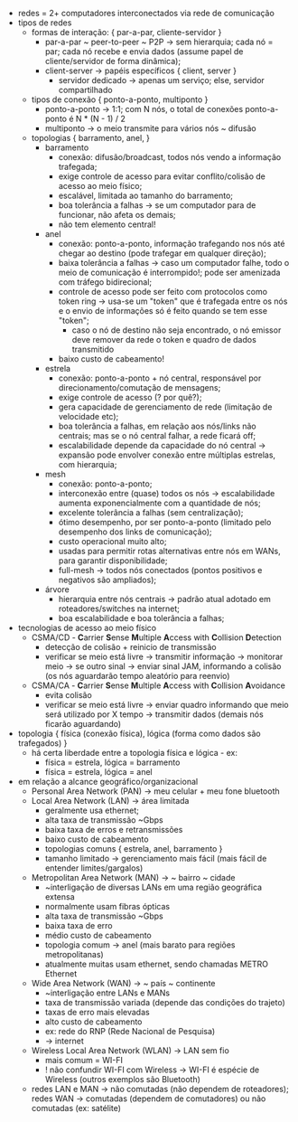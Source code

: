 * redes = 2+ computadores interconectados via rede de comunicação
* tipos de redes
	* formas de interação: { par-a-par, cliente-servidor }
		* par-a-par ~ peer-to-peer ~ P2P -> sem hierarquia; cada nó = par; cada nó recebe e envia dados (assume papel de cliente/servidor de forma dinâmica);
		* client-server -> papéis específicos { client, server }
			* servidor dedicado -> apenas um serviço; else, servidor compartilhado
	* tipos de conexão { ponto-a-ponto, multiponto }
		* ponto-a-ponto -> 1:1; com N nós, o total de conexões ponto-a-ponto é N \* (N - 1) / 2
		* multiponto -> o meio transmite para vários nós ~ difusão
	* topologias { barramento, anel, }
		* barramento
			* conexão: difusão/broadcast, todos nós vendo a informação trafegada; 
			* exige controle de acesso para evitar conflito/colisão de acesso ao meio físico; 
			* escalável, limitada ao tamanho do barramento;
			* boa tolerância a falhas -> se um computador para de funcionar, não afeta os demais;
			* não tem elemento central!
		* anel 
			* conexão: ponto-a-ponto, informação trafegando nos nós até chegar ao destino (pode trafegar em qualquer direção);
			* baixa tolerância a falhas -> caso um computador falhe, todo o meio de comunicação é interrompido!; pode ser amenizada com tráfego bidirecional;
			* controle de acesso pode ser feito com protocolos como token ring -> usa-se um "token" que é trafegada entre os nós e o envio de informações só é feito quando se tem esse "token";
				* caso o nó de destino não seja encontrado, o nó emissor deve remover da rede o token e quadro de dados transmitido
			* baixo custo de cabeamento!
		* estrela
			* conexão: ponto-a-ponto + nó central, responsável por direcionamento/comutação de mensagens;
			* exige controle de acesso (? por quê?);
			* gera capacidade de gerenciamento de rede (limitação de velocidade etc);
			* boa tolerância a falhas, em relação aos nós/links não centrais; mas se o nó central falhar, a rede ficará off;
			* escalabilidade depende da capacidade do nó central -> expansão pode envolver conexão entre múltiplas estrelas, com hierarquia;
		* mesh
			* conexão: ponto-a-ponto;
			* interconexão entre (quase) todos os nós -> escalabilidade aumenta exponencialmente com a quantidade de nós;
			* excelente tolerância a falhas (sem centralização);
			* ótimo desempenho, por ser ponto-a-ponto (limitado pelo desempenho dos links de comunicação);
			* custo operacional muito alto;
			* usadas para permitir rotas alternativas entre nós em WANs, para garantir disponibilidade;
			* full-mesh -> todos nós conectados (pontos positivos e negativos são ampliados);
		* árvore
			* hierarquia entre nós centrais -> padrão atual adotado em roteadores/switches na internet;
			* boa escalabilidade e boa tolerância a falhas;
* tecnologias de acesso ao meio físico
	* CSMA/CD - **C**arrier **S**ense **M**ultiple **A**ccess with **C**ollision **D**etection
		* detecção de colisão + reinicio de transmissão
		* verificar se meio está livre -> transmitir informação -> monitorar meio -> se outro sinal -> enviar sinal JAM, informando a colisão (os nós aguardarão tempo aleatório para reenvio)
	* CSMA/CA - **C**arrier **S**ense **M**ultiple **A**ccess with **C**ollision **A**voidance
		* evita colisão
		* verificar se meio está livre -> enviar quadro informando que meio será utilizado por X tempo -> transmitir dados (demais nós ficarão aguardando)
* topologia { física (conexão física), lógica (forma como dados são trafegados) }
	* há certa liberdade entre a topologia física e lógica - ex:
		* física = estrela, lógica = barramento
		* física = estrela, lógica = anel
* em relação a alcance geográfico/organizacional
	* Personal Area Network (PAN) -> meu celular + meu fone bluetooth
	* Local Area Network (LAN) -> área limitada
		* geralmente usa ethernet;
		* alta taxa de transmissão ~Gbps
		* baixa taxa de erros e retransmissões
		* baixo custo de cabeamento
		* topologias comuns { estrela, anel, barramento }
		* tamanho limitado -> gerenciamento mais fácil (mais fácil de entender limites/gargalos)
	* Metropolitan Area Network (MAN) -> ~ bairro ~ cidade
		* ~interligação de diversas LANs em uma região geográfica extensa
		* normalmente usam fibras ópticas
		* alta taxa de transmissão ~Gbps
		* baixa taxa de erro
		* médio custo de cabeamento
		* topologia comum -> anel (mais barato para regiões metropolitanas)
		* atualmente muitas usam ethernet, sendo chamadas METRO Ethernet
	* Wide Area Network (WAN) -> ~ país ~ continente
		* ~interligação entre LANs e MANs
		* taxa de transmissão variada (depende das condições do trajeto)
		* taxas de erro mais elevadas
		* alto custo de cabeamento
		* ex: rede do RNP (Rede Nacional de Pesquisa)
		* -> internet
	* Wireless Local Area Network (WLAN) -> LAN sem fio
		* mais comum = WI-FI
		* ! não confundir WI-FI com Wireless -> WI-FI é espécie de Wireless (outros exemplos são Bluetooth)
	* redes LAN e MAN -> não comutadas (não dependem de roteadores); redes WAN -> comutadas (dependem de comutadores) ou não comutadas (ex: satélite)